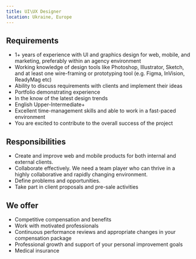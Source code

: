 ```yaml
---
title: UI\UX Designer
location: Ukraine, Europe
---
```

## Requirements

* 1+ years of experience with UI and graphics design for web, mobile, and marketing, preferably within an agency environment
* Working knowledge of design tools like Photoshop, Illustrator, Sketch, and at least one wire-framing or prototyping tool (e.g. Figma, InVision, ReadyMag etc)
* Ability to discuss requirements with clients and implement their ideas
* Portfolio demonstrating experience
* In the know of the latest design trends
* English Upper-Intermediate+
* Excellent time-management skills and able to work in a fast-paced environment
* You are excited to contribute to the overall success of the project

## Responsibilities

* Create and improve web and mobile products for both internal and external clients.
* Collaborate effectively. We need a team player who can thrive in a highly collaborative and rapidly changing environment.
* Define problems and opportunities.
* Take part in client proposals and pre-sale activities

## We offer

* Competitive compensation and benefits
* Work with motivated professionals
* Continuous performance reviews and appropriate changes in your compensation package
* Professional growth and support of your personal improvement goals
* Medical insurance